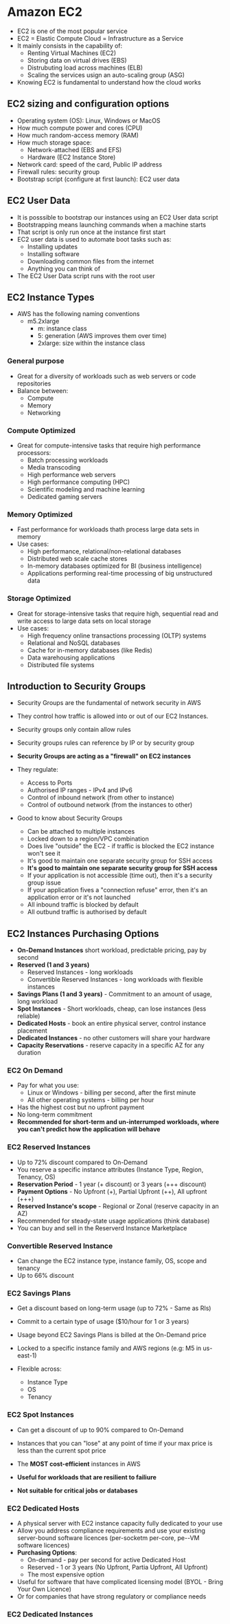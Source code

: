 # Amazon EC2
- EC2 is one of the most popular service
- EC2 = Elastic Compute Cloud = Infrastructure as a Service
- It mainly consists in the capability of:
  - Renting Virtual Machines (EC2)
  - Storing data on virtual drives (EBS)
  - Distrubuting load across machines (ELB)
  - Scaling the services usign an auto-scaling group (ASG)
- Knowing EC2 is fundamental to understand how the cloud works
  
## EC2 sizing and configuration options
- Operating system (OS): Linux, Windows or MacOS
- How much compute power and cores (CPU)
- How much random-access memory (RAM)
- How much storage space:
  - Network-attached (EBS and EFS)
  - Hardware (EC2 Instance Store)
- Network card: speed of the card, Public IP address
- Firewall rules: security group
- Bootstrap script (configure at first launch): EC2 user data

## EC2 User Data
- It is posssible to bootstrap our instances using an EC2 User data script
- Bootstrapping means launching commands when a machine starts
- That script is only run once at the instance first start
- EC2 user data is used to automate boot tasks such as:
  - Installing updates
  - Installing software
  - Downloading common files from the internet
  - Anything you can think of
- The EC2 User Data script runs with the root user

## EC2 Instance Types
- AWS has the following naming conventions
  - m5.2xlarge
    - m: instance class
    - 5: generation (AWS improves them over time)
    - 2xlarge: size within the instance class

### General purpose
- Great for a diversity of workloads such as web servers or code repositories
- Balance between:
  - Compute
  - Memory
  - Networking
  
### Compute Optimized
- Great for compute-intensive tasks that require high performance processors:
  - Batch processing workloads
  - Media transcoding
  - High performance web servers
  - High performance computing (HPC)
  - Scientific modeling and machine learning
  - Dedicated gaming servers

### Memory Optimized
- Fast performance for workloads thath process large data sets in memory
- Use cases:
  - High performance, relational/non-relational databases
  - Distributed web scale cache stores
  - In-memory databases optimized for BI (business intelligence)
  - Applications performing real-time processing of big unstructured data

### Storage Optimized
- Great for storage-intensive tasks that require high, sequential read and write access to large data sets on local storage
- Use cases:
  - High frequency online transactions processing (OLTP) systems
  - Relational and NoSQL databases
  - Cache for in-memory databases (like Redis)
  - Data warehousing applications
  - Distributed file systems

## Introduction to Security Groups
- Security Groups are the fundamental of network security in AWS
- They control how traffic is allowed into or out of our EC2 Instances.
- Security groups only contain allow rules
- Security groups rules can reference by IP or by security group

- **Security Groups are acting as a "firewall" on EC2 instances**
- They regulate:
  - Access to Ports
  - Authorised IP ranges - IPv4 and IPv6
  - Control of inbound network (from other to instance)
  - Control of outbound network (from the instances to other)

- Good to know about Security Groups
  - Can be attached to multiple instances
  - Locked down to a region/VPC combination
  - Does live "outside" the EC2 - if traffic is blocked the EC2 instance won't see it
  - It's good to maintain one separate security group for SSH access
  - **It's good to maintain one separate security group for SSH access**
  - If your application is not accessible (time out), then it's a security group issue
  - If your application fives a "connection refuse" error, then it's an application error or it's not launched
  - All inbound traffic is blocked by default
  - All outbund traffic is authorised by default

## EC2 Instances Purchasing Options
- **On-Demand Instances** short workload, predictable pricing, pay by second
- **Reserved (1 and 3 years)**
  - Reserved Instances - long workloads
  - Convertible Reserved Instances - long workloads with flexible instances
- **Savings Plans (1 and 3 years)** - Commitment to an amount of usage, long workload
- **Spot Instances** - Short workloads, cheap, can lose instances (less reliable)
- **Dedicated Hosts** - book an entire physical server, control instance placement
- **Dedicated Instances** - no other customers will share your hardware
- **Capacity Reservations** - reserve capacity in a specific AZ for any duration

### EC2 On Demand
- Pay for what you use:
  - Linux or Windows - billing per second, after the first minute
  - All other operating systems - billing per hour
- Has the highest cost but no upfront payment
- No long-term commitment
- **Recommended for short-term and un-interrumped workloads, where you can't predict how the application will behave**

### EC2 Reserved Instances
- Up to 72% discount compared to On-Demand
- You reserve a specific instance attributes (Instance Type, Region, Tenancy, OS)
- **Reservation Period** - 1 year (+ discount) or 3 years (+++ discount)
- **Payment Options** - No Upfront (+), Partial Upfront (++), All upfront (+++)
- **Reserved Instance's scope** - Regional or Zonal (reserve capacity in an AZ)
- Recommended for steady-state usage applications (think database)
- You can buy and sell in the Reserverd Instance Marketplace

### Convertible Reserved Instance
- Can change the EC2 instance type, instance family, OS, scope and tenancy
- Up to 66% discount

### EC2 Savings Plans
- Get a discount based on long-term usage (up to 72% - Same as RIs)
- Commit to a certain type of usage ($10/hour for 1 or 3 years)
- Usage beyond EC2 Savings Plans is billed at the On-Demand price

- Locked to a specific instance family and AWS regions (e.g: M5 in us-east-1)
- Flexible across:
  - Instance Type
  - OS
  - Tenancy

### EC2 Spot Instances
- Can get a discount of up to 90% compared to On-Demand
- Instances that you can "lose" at any point of time if your max price is less than the current spot price
- The **MOST cost-efficient** instances in AWS

- **Useful for workloads that are resilient to failiure**
- **Not suitable for critical jobs or databases**

### EC2 Dedicated Hosts
- A physical server with EC2 instance capacity fully dedicated to your use
- Allow you address compliance requirements and use your existing server-bound software licences (per-socketm per-core, pe--VM software licences)
- **Purchasing Options**:
  - On-demand - pay per second for active Dedicated Host
  - Reserved - 1 or 3 years (No Upfront, Partia Upfront, All Upfront)
  - The most expensive option
- Useful for software that have complicated licensing model (BYOL - Bring Your Own Licence)
- Or for companies that have strong regulatory or compliance needs

### EC2 Dedicated Instances

